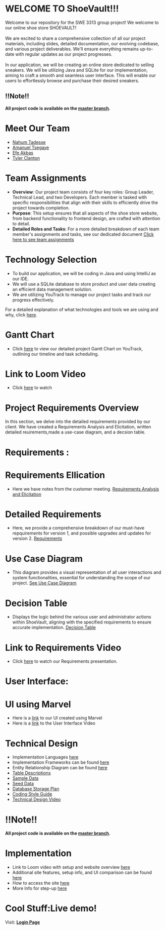 # WELCOME TO ShoeVault!!!
Welcome to our repository for the SWE 3313 group project! We welcome to our online shoe store SHOEVAULT!<br><br>We are excited to share a comprehensive collection of all our project materials, including slides, detailed documentation, our evolving codebase, and various project deliverables. We'll ensure everything remains up-to-date with regular updates as our project progresses.<br><br>In our application, we will be creating an online store dedicated to selling sneakers. We will be utilizing Java and SQLite for our implementation, aiming to craft a smooth and seamless user interface. This will enable our users to effortlessly browse and purchase their desired sneakers.

## ‼️Note‼️
**All project code is available on the [master branch](https://github.com/NahumTadesse/SWEPROJECT/tree/master).**



# Meet Our Team

- [Nahum Tadesse](Project_Deliverables/resumes/nahumresume.md)
- [Amanuel Tsegaye](Project_Deliverables/resumes/AmanuelResume.md)
- [Efe Akbas](Project_Deliverables/resumes/EfeAkbasresume.md)
- [Tyler Clanton](Project_Deliverables/resumes/TResume.md)
# Team Assignments

- **Overview**: Our project team consists of four key roles: Group Leader, Technical Lead, and two Developers. Each member is tasked with specific responsibilities that align with their skills to efficiently drive the project towards completion.
- **Purpose**: This setup ensures that all aspects of the shoe store website, from backend functionality to frontend design, are crafted with attention to detail.
- **Detailed Roles and Tasks**: For a more detailed breakdown of each team member's assignments and tasks, see our dedicated document [Click here to see team assignments](Project_Deliverables/docs/teamassignments.md)

# Technology Selection

- To build our application, we will be coding in Java and using IntelliJ as our IDE.
- We will use a SQLite database to store product and user data creating an efficient data management solution.
- We are utilizing YouTrack to manage our project tasks and track our progress effectively.

For a detailed explanation of what technologies and tools we are using and why, click [here](Project_Deliverables/docs/tech.md).



# Gantt Chart

- Click [here](https://sweprojectteam5.youtrack.cloud/gantt-charts/226-0) to view our detailed project Gantt Chart on YouTrack, outlining our timeline and task scheduling.

# Link to Loom Video
- Click [here](https://www.loom.com/share/5daf5ec3185e47469d332c0e944c73da?sid=9950fb01-bfb8-4937-b339-8abd2bf112c2) to watch

# Project Requirements Overview

In this section, we delve into the detailed requirements provided by our client. We have created a Requirements Analysis and Elicitation, written detailed reuirements,made a use-case diagram, and a decsion table. 

# Requirements :

# Requirements Ellication
- Here we have notes from the customer meeting. [Requirements Analysis and Elicitation](Project_Deliverables/docs/Elicitation.md)

# Detailed Requirements 
- Here, we provide a comprehensive breakdown of our must-have repquirements for version 1, and possible upgrades and updates for version 2. [Requirements](Project_Deliverables/docs/Requirements.md)
# Use Case Diagram 
- This diagram provides a visual representation of all user interactions and system functionalities, essential for understanding the scope of our project. [See Use Case Diagram](Project_Deliverables/docs/USE_CASE_DIAGRAM.png)
# Decision Table 
- Displays the logic behind the various user and administrator actions within ShoeVault, aligning with the specified requirements to ensure accurate implementation. [Decision Table](Project_Deliverables/docs/Decision_Table_1.png)
# Link to Requirements Video
- Click [here](https://www.dropbox.com/scl/fi/hstid85vner4a9l82r52q/ReqVideo.mp4?rlkey=cn1jaz0vjd682hy3n0lt875wg&st=4zufpmle&dl=0) to watch our Requirements presentation.


# User Interface:

# UI using Marvel
- Here is a [link](https://marvelapp.com/prototype/adb43ff) to our UI created using Marvel
- Here is a [link](https://www.dropbox.com/scl/fi/362jb2wgffz4amx3dd700/User-Interface-1.mp4?rlkey=1padx5a2nm62madgug4ma8a2m&st=i807d060&dl=0) to the User Interface Video

# Technical Design 
- Implementation Languages [here](Project_Deliverables/docs/implmentationLang.md)
- Implementation Frameworks can be found [here](Project_Deliverables/docs/imp_framework.md)
- Entity Relationship Diagram can be found [here](Project_Deliverables/docs/erddiagramSV.png)
- [Table Descriptions](Project_Deliverables/docs/tabledescriptions.md)
- [Sample Data](Project_Deliverables/docs/sampledata.md)
- [Seed Data](Project_Deliverables/docs/seed_data.md)
- [Database Storage Plan](Project_Deliverables/docs/data_plan.md)
- [Coding Style Guide](Project_Deliverables/docs/CodingSg.md)
- [Technical Design Video](https://www.dropbox.com/scl/fi/7oi9wq434r8w90bqlljxn/techDesign.mp4?rlkey=h0r93hvd4itxtzd5p2wf52hjq&st=mbpb80pn&dl=0)


# ‼️Note‼️
**All project code is available on the [master branch](https://github.com/NahumTadesse/SWEPROJECT/tree/master).**

 # Implementation

- Link to Loom video with setup and website overview [here](https://www.loom.com/share/4871697ce5e64029b6ba2dec53650d8f?sid=398d1fd0-80fa-4972-b66f-c75e665f0d6b)
- Additional site features, setup info, and UI comparison can be found [here](https://www.loom.com/share/be0250f12ad94be89360d60ef09042c0?sid=bae5518e-4c67-4efd-ad92-fba65e99042e)
- How to access the site [here](https://www.loom.com/share/20a9512967f34faba75db2be02f9035e?sid=c9d0e180-bfcd-4243-bc71-0e731c2fc622)
- More Info for step-up [here](Project_Deliverables/docs/Instructions.md)

 # Cool Stuff:Live demo!
 Visit: [**Login Page**](http://168.231.112.97:8081/login)
